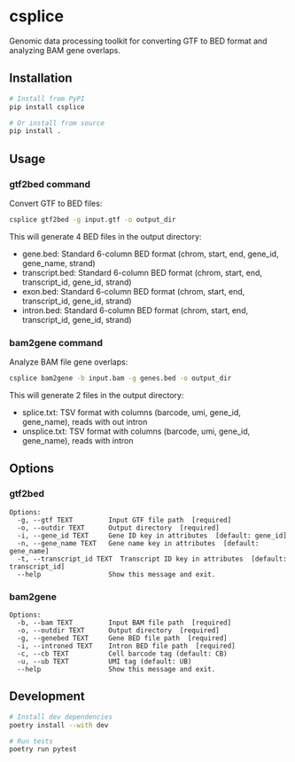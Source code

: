 # csplice

Genomic data processing toolkit for converting GTF to BED format and analyzing BAM gene overlaps.

## Installation

```bash
# Install from PyPI
pip install csplice

# Or install from source
pip install .
```

## Usage

### gtf2bed command
Convert GTF to BED files:
```bash
csplice gtf2bed -g input.gtf -o output_dir
```

This will generate 4 BED files in the output directory:
- gene.bed: Standard 6-column BED format (chrom, start, end, gene_id, gene_name, strand)
- transcript.bed: Standard 6-column BED format (chrom, start, end, transcript_id, gene_id, strand) 
- exon.bed: Standard 6-column BED format (chrom, start, end, transcript_id, gene_id, strand)
- intron.bed: Standard 6-column BED format (chrom, start, end, transcript_id, gene_id, strand)

### bam2gene command
Analyze BAM file gene overlaps:
```bash
csplice bam2gene -b input.bam -g genes.bed -o output_dir
```

This will generate 2 files in the output directory:
- splice.txt: TSV format with columns (barcode, umi, gene_id, gene_name), reads with out intron
- unsplice.txt: TSV format with columns (barcode, umi, gene_id, gene_name), reads with intron

## Options

### gtf2bed
```
Options:
  -g, --gtf TEXT         Input GTF file path  [required]
  -o, --outdir TEXT      Output directory  [required]
  -i, --gene_id TEXT     Gene ID key in attributes  [default: gene_id]
  -n, --gene_name TEXT   Gene name key in attributes  [default: gene_name]
  -t, --transcript_id TEXT  Transcript ID key in attributes  [default: transcript_id]
  --help                 Show this message and exit.
```

### bam2gene
```
Options:
  -b, --bam TEXT         Input BAM file path  [required]
  -o, --outdir TEXT      Output directory  [required]
  -g, --genebed TEXT     Gene BED file path  [required]
  -i, --introned TEXT    Intron BED file path  [required]
  -c, --cb TEXT          Cell barcode tag (default: CB)
  -u, --ub TEXT          UMI tag (default: UB)
  --help                 Show this message and exit.
```

## Development

```bash
# Install dev dependencies
poetry install --with dev

# Run tests
poetry run pytest
